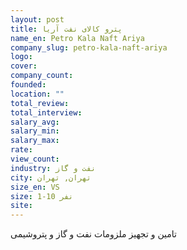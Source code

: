 ```yaml
---
layout: post
title: پترو کالای نفت آریا
name_en: Petro Kala Naft Ariya
company_slug: petro-kala-naft-ariya
logo: 
cover: 
company_count:
founded:
location: ""
total_review: 
total_interview: 
salary_avg: 
salary_min: 
salary_max: 
rate: 
view_count: 
industry: نفت و گاز
city: تهران, تهران
size_en: VS
size: 1-10 نفر
site: 
---
```


تامین و تجهیز ملزومات نفت و گاز و پتروشیمی
